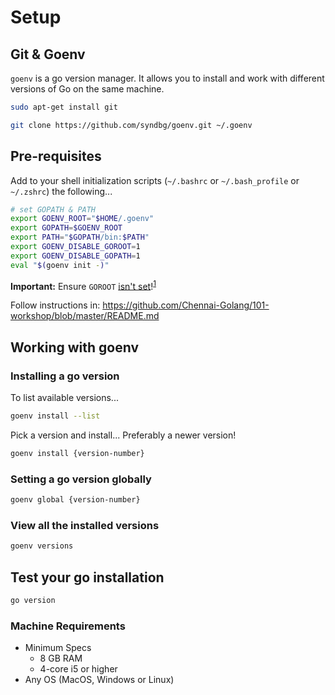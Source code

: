 # Setup

## Git & Goenv

`goenv` is a go version manager. It allows you to install and work with different versions of Go on the same machine.

```bash
sudo apt-get install git

git clone https://github.com/syndbg/goenv.git ~/.goenv
```

## Pre-requisites

Add to your shell initialization scripts (`~/.bashrc` or `~/.bash_profile` or `~/.zshrc`) the following...

```bash
# set GOPATH & PATH
export GOENV_ROOT="$HOME/.goenv"
export GOPATH=$GOENV_ROOT
export PATH="$GOPATH/bin:$PATH"
export GOENV_DISABLE_GOROOT=1
export GOENV_DISABLE_GOPATH=1
eval "$(goenv init -)"
```

**Important:** Ensure `GOROOT` [isn't set][1]!<sup>[1]</sup>

Follow instructions in: https://github.com/Chennai-Golang/101-workshop/blob/master/README.md

[1]: https://dave.cheney.net/2013/06/14/you-dont-need-to-set-goroot-really

## Working with goenv

### Installing a go version

To list available versions...

```bash
goenv install --list
```

Pick a version and install... Preferably a newer version!

```bash
goenv install {version-number}
```

### Setting a go version globally

```bash
goenv global {version-number}
```

### View all the installed versions

```bash
goenv versions
```

## Test your go installation

```bash
go version
```

### Machine Requirements

- Minimum Specs
  - 8 GB RAM
  - 4-core i5 or higher
- Any OS (MacOS, Windows or Linux)
